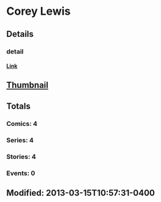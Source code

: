 # Corey  Lewis 
## Details
### detail
#### [Link](http://marvel.com/comics/creators/8255/corey_lewis?utm_campaign=apiRef&utm_source=225578a89fc76f3d20fbffda5d17a88d)
## [Thumbnail](http://i.annihil.us/u/prod/marvel/i/mg/c/c0/4bae46d4af886.jpg)
## Totals
### Comics: 4
### Series: 4
### Stories: 4
### Events: 0
## Modified: 2013-03-15T10:57:31-0400